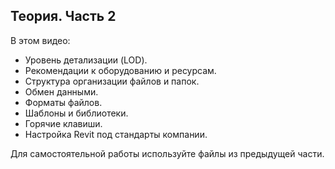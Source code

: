 ## Теория. Часть 2

В этом видео:

- Уровень детализации (LOD).
- Рекомендации к оборудованию и ресурсам.
- Структура организации файлов и папок.
- Обмен данными.
- Форматы файлов.
- Шаблоны и библиотеки.
- Горячие клавиши.
- Настройка Revit под стандарты компании.

Для самостоятельной работы используйте файлы из предыдущей части.

[](https://player.softculture.cc/embed/online/RPR/RPR_10.24.03_L1-2_Naming._Libraries._Setting)
